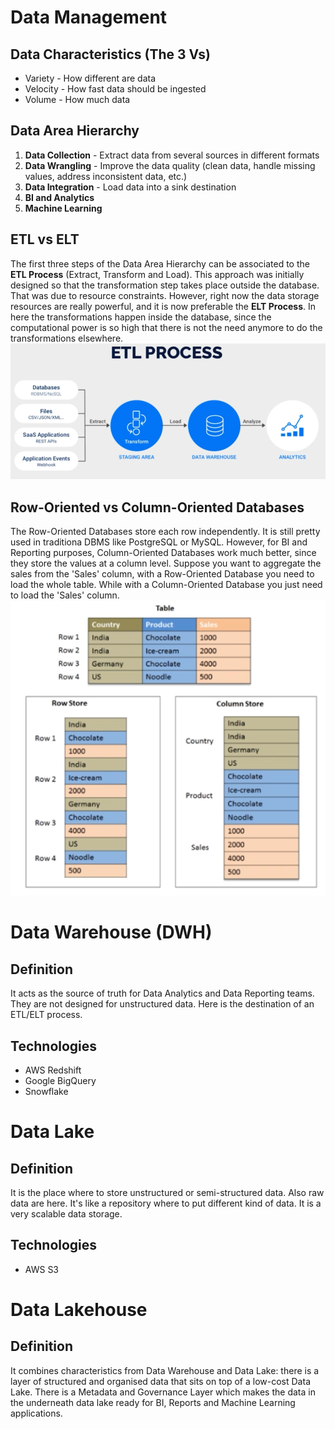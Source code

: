 # Data Management
## Data Characteristics (The 3 Vs)
- Variety - How different are data
- Velocity - How fast data should be ingested
- Volume - How much data
## Data Area Hierarchy
1. **Data Collection** - Extract data from several sources in different formats
2. **Data Wrangling** - Improve the data quality (clean data, handle missing values, address inconsistent data, etc.)
3. **Data Integration** - Load data into a sink destination
4. **BI and Analytics**
5. **Machine Learning**
## ETL vs ELT
The first three steps of the Data Area Hierarchy can be associated to the **ETL Process** (Extract, Transform and Load).
This approach was initially designed so that the transformation step takes place outside the database. That was due to
resource constraints.
However, right now the data storage resources are really powerful, and it is now preferable the **ELT Process**.
In here the transformations happen inside the database, since the computational power is so high that there is not the need
anymore to do the transformations elsewhere. 
![ETL Process](./../../images/data_engineering/general_1.png)
## Row-Oriented vs Column-Oriented Databases
The Row-Oriented Databases store each row independently. It is still pretty used in traditiona DBMS like PostgreSQL or MySQL.
However, for BI and Reporting purposes, Column-Oriented Databases work much better, since they store the values at a column level.
Suppose you want to aggregate the sales from the 'Sales' column, with a Row-Oriented Database you need to load the whole table.
While with a Column-Oriented Database you just need to load the 'Sales' column.
![Database Types](./../../images/data_engineering/general_2.png)
# Data Warehouse (DWH)
## Definition
It acts as the source of truth for Data Analytics and Data Reporting teams. They are not designed for unstructured data.
Here is the destination of an ETL/ELT process.
## Technologies
- AWS Redshift
- Google BigQuery
- Snowflake
# Data Lake
## Definition
It is the place where to store unstructured or semi-structured data. Also raw data are here. It's like a repository where to
put different kind of data.
It is a very scalable data storage.
## Technologies
- AWS S3
# Data Lakehouse
## Definition
It combines characteristics from Data Warehouse and Data Lake: there is a layer of structured and organised data that sits 
on top of a low-cost Data Lake. There is a Metadata and Governance Layer which makes the data in the underneath data lake 
ready for BI, Reports and Machine Learning applications.